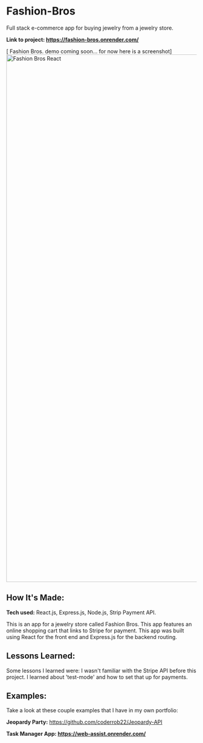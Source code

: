 # Fashion-Bros
Full stack e-commerce app for buying jewelry from a jewelry store. 

**Link to project: https://fashion-bros.onrender.com/** 

[ Fashion Bros. demo coming soon... for now here is a screenshot]
<img width="1396" alt="Fashion Bros React" src="https://user-images.githubusercontent.com/105181695/210893589-59a68dfb-4650-47d5-aaae-188f5385389f.png">



## How It's Made:

**Tech used:** React.js, Express.js, Node.js, Strip Payment API.

This is an app for a jewelry store called Fashion Bros. This app features an online shopping cart that links to Stripe for payment. This app was built using React for the front end and Express.js for the backend routing. 

## Lessons Learned:

Some lessons I learned were: 
I wasn't familiar with the Stripe API before this project. I learned about 'test-mode' and how to set that up for payments. 

## Examples:
Take a look at these couple examples that I have in my own portfolio:

**Jeopardy Party:** https://github.com/coderrob22/Jeopardy-API

**Task Manager App: https://web-assist.onrender.com/** 
